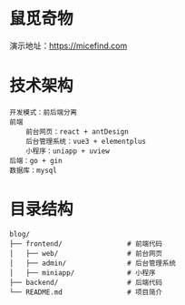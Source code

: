 

# 鼠觅奇物

演示地址：https://micefind.com

# 技术架构

```
开发模式：前后端分离
前端
	前台网页：react + antDesign
	后台管理系统：vue3 + elementplus
	小程序：uniapp + uview
后端：go + gin
数据库：mysql
```

# 目录结构

```
blog/
├── frontend/                # 前端代码
│   ├── web/                 # 前台网页
│   ├── admin/               # 后台管理系统
│   ├── miniapp/             # 小程序
├── backend/                 # 后端代码
└── README.md                # 项目简介

```

